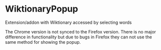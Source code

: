 # WiktionaryPopup
Extension/addon with Wiktionary accessed by selecting words

The Chrome version is not synced to the Firefox version. There is no major difference in functionality but due to bugs in Firefox they can not use the same method for showing the popup.
